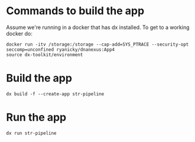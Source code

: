 # Commands to build the app

Assume we're running in a docker that has dx installed. To get to a working docker do:

```
docker run -itv /storage:/storage --cap-add=SYS_PTRACE --security-opt seccomp=unconfined ryanicky/dnanexus:App4
source dx-toolkit/environment
```

# Build the app
```
dx build -f --create-app str-pipeline
```

# Run the app
```
dx run str-pipeline
```
